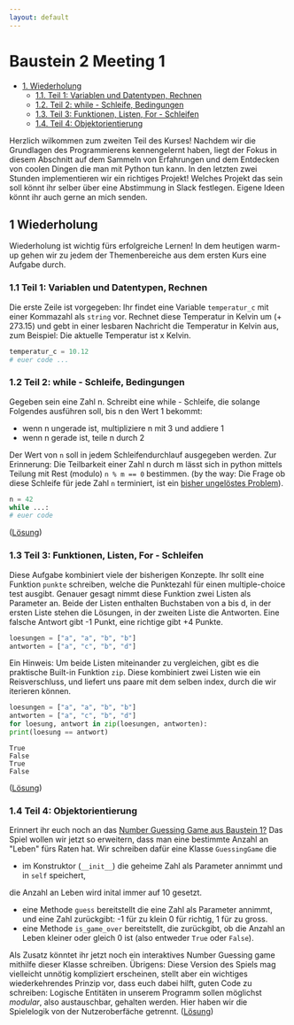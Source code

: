 ```yaml
---
layout: default
---
```


Baustein 2 Meeting 1
====================

*   [1. Wiederholung](#1-wiederholung)
    *   [1.1. Teil 1: Variablen und Datentypen, Rechnen](#11-teil-1-variablen-und-datentypen-rechnen)
    *   [1.2. Teil 2: while - Schleife, Bedingungen](#12-teil-2-while---schleife-bedingungen)
    *   [1.3. Teil 3: Funktionen, Listen, For - Schleifen](#13-teil-3-funktionen-listen-for---schleifen)
    *   [1.4. Teil 4: Objektorientierung](#14-teil-4-objektorientierung)
    

Herzlich wilkommen zum zweiten Teil des Kurses! Nachdem wir die Grundlagen des Programmierens kennengelernt haben, liegt der Fokus in diesem Abschnitt auf dem Sammeln von Erfahrungen und dem Entdecken von coolen Dingen die man mit Python tun kann. In den letzten zwei Stunden implementieren wir ein richtiges Projekt! Welches Projekt das sein soll könnt ihr selber über eine Abstimmung in Slack festlegen. Eigene Ideen könnt ihr auch gerne an mich senden.

1 Wiederholung
--------------

Wiederholung ist wichtig fürs erfolgreiche Lernen! In dem heutigen warm-up gehen wir zu jedem der Themenbereiche aus dem ersten Kurs eine Aufgabe durch.

### 1.1 Teil 1: Variablen und Datentypen, Rechnen

Die erste Zeile ist vorgegeben: Ihr findet eine Variable `temperatur_c` mit einer Kommazahl als `string` vor. Rechnet diese Temperatur in Kelvin um (+ 273.15) und gebt in einer lesbaren Nachricht die Temperatur in Kelvin aus, zum Beispiel: Die aktuelle Temperatur ist x Kelvin.

```python
temperatur_c = 10.12
# euer code ...
```

### 1.2 Teil 2: while - Schleife, Bedingungen

Gegeben sein eine Zahl n. Schreibt eine while - Schleife, die solange Folgendes ausführen soll, bis n den Wert 1 bekommt:

*   wenn n ungerade ist, multipliziere n mit 3 und addiere 1
*   wenn n gerade ist, teile n durch 2

Der Wert von `n` soll in jedem Schleifendurchlauf ausgegeben werden. Zur Erinnerung: Die Teilbarkeit einer Zahl n durch m lässt sich in python mittels Teilung mit Rest (modulo) `n % m == 0` bestimmen. (by the way: Die Frage ob diese Schleife für jede Zahl `n` terminiert, ist ein [bisher ungelöstes Problem](https://www.youtube.com/watch?v=5mFpVDpKX70)).

```python
n = 42
while ...:
# euer code
```

([Lösung](https://falcowinkler.github.io/resources/python-course/kurs_2_1_wiederholung_schleifen.py))

### 1.3 Teil 3: Funktionen, Listen, For - Schleifen

Diese Aufgabe kombiniert viele der bisherigen Konzepte. Ihr sollt eine Funktion `punkte` schreiben, welche die Punktezahl für einen multiple-choice test ausgibt. Genauer gesagt nimmt diese Funktion zwei Listen als Parameter an. Beide der Listen enthalten Buchstaben von a bis d, in der ersten Liste stehen die Lösungen, in der zweiten Liste die Antworten. Eine falsche Antwort gibt -1 Punkt, eine richtige gibt +4 Punkte.

```python
loesungen = ["a", "a", "b", "b"]
antworten = ["a", "c", "b", "d"]
```

Ein Hinweis: Um beide Listen miteinander zu vergleichen, gibt es die praktische Built-in Funktion `zip`. Diese kombiniert zwei Listen wie ein Reisverschluss, und liefert uns paare mit dem selben index, durch die wir iterieren können.

```python
loesungen = ["a", "a", "b", "b"]
antworten = ["a", "c", "b", "d"]
for loesung, antwort in zip(loesungen, antworten):
print(loesung == antwort)
```

```
True
False
True
False
```

([Lösung](https://falcowinkler.github.io/resources/python-course/kurs_2_1_wiederholung_punktezahl.py))

### 1.4 Teil 4: Objektorientierung

Erinnert ihr euch noch an das [Number Guessing Game aus Baustein 1?](https://falcowinkler.github.io/part1_3.html#sec-6-2) Das Spiel wollen wir jetzt so erweitern, dass man eine bestimmte Anzahl an "Leben" fürs Raten hat. Wir schreiben dafür eine Klasse `GuessingGame` die

*   im Konstruktor (`__init__`) die geheime Zahl als Parameter annimmt und in `self` speichert,

die Anzahl an Leben wird inital immer auf 10 gesetzt.

*   eine Methode `guess` bereitstellt die eine Zahl als Parameter annimmt, und eine Zahl zurückgibt: -1 für zu klein 0 für richtig, 1 für zu gross.
*   eine Methode `is_game_over` bereitstellt, die zurückgibt, ob die Anzahl an Leben kleiner oder gleich 0 ist (also entweder `True` oder `False`).

Als Zusatz könntet ihr jetzt noch ein interaktives Number Guessing game mithilfe dieser Klasse schreiben. Übrigens: Diese Version des Spiels mag vielleicht unnötig kompliziert erscheinen, stellt aber ein wichtiges wiederkehrendes Prinzip vor, dass euch dabei hilft, guten Code zu schreiben: Logische Entitäten in unserem Programm sollen möglichst _modular_, also austauschbar, gehalten werden. Hier haben wir die Spielelogik von der Nutzeroberfäche getrennt. ([Lösung](https://falcowinkler.github.io/resources/python-course/kurs_2_1_wiederholung_guessing_game.py))